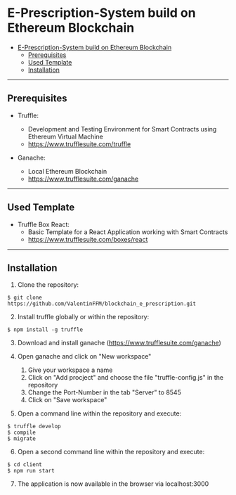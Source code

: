 # E-Prescription-System build on Ethereum Blockchain

- [E-Prescription-System build on Ethereum Blockchain](#e-prescription-system-build-on-ethereum-blockchain)
  - [Prerequisites](#prerequisites)
  - [Used Template](#used-template)
  - [Installation](#installation)

----

## Prerequisites

- Truffle:
  - Development and Testing Environment for Smart Contracts using Ethereum Virtual Machine
  - https://www.trufflesuite.com/truffle

- Ganache:
  - Local Ethereum Blockchain
  - https://www.trufflesuite.com/ganache

----

## Used Template

- Truffle Box React:
  - Basic Template for a React Application working with Smart Contracts
  - https://www.trufflesuite.com/boxes/react

----

## Installation

1. Clone the repository:
```
$ git clone https://github.com/ValentinFFM/blockchain_e_prescription.git
```

2. Install truffle globally or within the repository:
```
$ npm install -g truffle
```

3. Download and install ganache (https://www.trufflesuite.com/ganache)
 
4. Open ganache and click on "New workspace"
   1. Give your workspace a name
   2. Click on "Add procject" and choose the file "truffle-config.js" in the repository
   3. Change the Port-Number in the tab "Server" to 8545
   4. Click on "Save workspace"

5. Open a command line within the repository and execute:
```
$ truffle develop
$ compile
$ migrate
```

6. Open a second command line within the repository and execute:
```
$ cd client
$ npm run start
```

7. The application is now available in the browser via localhost:3000
